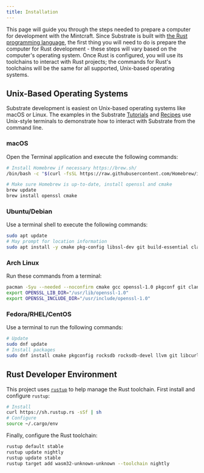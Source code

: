 ```yaml
---
title: Installation
---
```


This page will guide you through the steps needed to prepare a computer for development with the
Mintcraft. Since Substrate is built with
[the Rust programming language](https://www.rust-lang.org/), the first thing you will need to do is
prepare the computer for Rust development - these steps will vary based on the computer's operating
system. Once Rust is configured, you will use its toolchains to interact with Rust projects; the
commands for Rust's toolchains will be the same for all supported, Unix-based operating systems.

## Unix-Based Operating Systems

Substrate development is easiest on Unix-based operating systems like macOS or Linux. The examples
in the Substrate [Tutorials](https://substrate.dev/tutorials) and [Recipes](https://substrate.dev/recipes/)
use Unix-style terminals to demonstrate how to interact with Substrate from the command line.

### macOS

Open the Terminal application and execute the following commands:

```bash
# Install Homebrew if necessary https://brew.sh/
/bin/bash -c "$(curl -fsSL https://raw.githubusercontent.com/Homebrew/install/master/install.sh)"

# Make sure Homebrew is up-to-date, install openssl and cmake
brew update
brew install openssl cmake
```

### Ubuntu/Debian

Use a terminal shell to execute the following commands:

```bash
sudo apt update
# May prompt for location information
sudo apt install -y cmake pkg-config libssl-dev git build-essential clang libclang-dev curl
```

### Arch Linux

Run these commands from a terminal:

```bash
pacman -Syu --needed --noconfirm cmake gcc openssl-1.0 pkgconf git clang
export OPENSSL_LIB_DIR="/usr/lib/openssl-1.0"
export OPENSSL_INCLUDE_DIR="/usr/include/openssl-1.0"
```

### Fedora/RHEL/CentOS

Use a terminal to run the following commands:

```bash
# Update
sudo dnf update
# Install packages
sudo dnf install cmake pkgconfig rocksdb rocksdb-devel llvm git libcurl libcurl-devel curl-devel clang
```

## Rust Developer Environment

This project uses [`rustup`](https://rustup.rs/) to help manage the Rust toolchain. First install
and configure `rustup`:

```bash
# Install
curl https://sh.rustup.rs -sSf | sh
# Configure
source ~/.cargo/env
```

Finally, configure the Rust toolchain:

```bash
rustup default stable
rustup update nightly
rustup update stable
rustup target add wasm32-unknown-unknown --toolchain nightly
```
